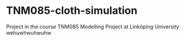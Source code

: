# TNM085-cloth-simulation

Project in the course TNM085 Modelling Project at Linköping University
wehuwhwuhwuhw
